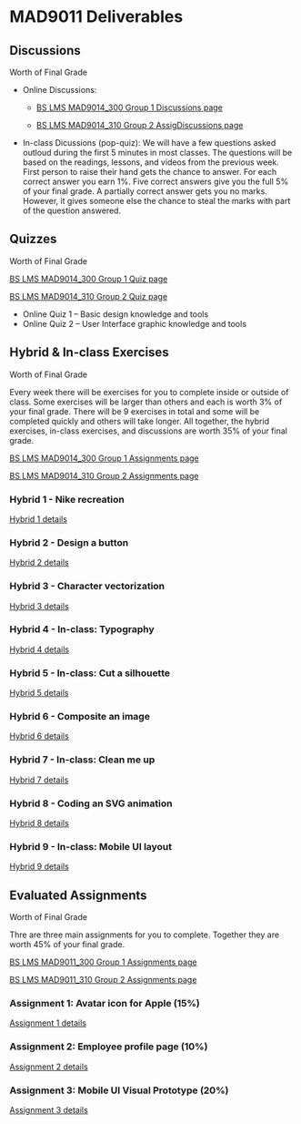 # MAD9011 Deliverables

## Discussions

Worth <Badge type="error" text="8%"/> of Final Grade

- Online Discussions: 
    - [BS LMS MAD9014_300 Group 1 Discussions page](https://brightspace.algonquincollege.com/d2l/lms/dropbox/user/folders_list.d2l?ou=196072&isprv=0)

    - [BS LMS MAD9014_310 Group 2 AssigDiscussions page](https://brightspace.algonquincollege.com/d2l/lms/dropbox/user/folders_list.d2l?ou=196073&isprv=0)

- In-class Dicussions (pop-quiz): We will have a few questions asked outloud during the first 5 minutes in most classes. The questions will be based on the readings, lessons, and videos from the previous week. First person to raise their hand gets the chance to answer. For each correct answer you earn 1%. Five correct answers give you the full 5% of your final grade. A partially correct answer gets you no marks. However, it gives someone else the chance to steal the marks with part of the question answered.


## Quizzes
Worth <Badge type="error" text="20%"/> of Final Grade

[BS LMS MAD9014_300 Group 1 Quiz page](https://brightspace.algonquincollege.com/d2l/lms/quizzing/user/quizzes_list.d2l?ou=187946)

[BS LMS MAD9014_310 Group 2 Quiz page](https://brightspace.algonquincollege.com/d2l/lms/quizzing/user/quizzes_list.d2l?ou=187946)

- Online Quiz 1 – Basic design knowledge and tools <Badge text="Due Fri. Oct 9 by 11:59pm"/>
- Online Quiz 2 – User Interface graphic knowledge and tools <Badge text="Due Fri. Nov 6 by 11:59pm"/>


## Hybrid & In-class Exercises 

Worth <Badge type="error" text="27%"/> of Final Grade

Every week there will be exercises for you to complete inside or outside of class. Some exercises will be larger than others and each is worth 3% of your final grade. There will be 9 exercises in total and some will be completed quickly and others will take longer. All together, the hybrid exercises, in-class exercises, and discussions are worth 35% of your final grade.

[BS LMS MAD9014_300 Group 1 Assignments page](https://brightspace.algonquincollege.com/d2l/lms/dropbox/user/folders_list.d2l?ou=196072&isprv=0)

[BS LMS MAD9014_310 Group 2 Assignments page](https://brightspace.algonquincollege.com/d2l/lms/dropbox/user/folders_list.d2l?ou=196073&isprv=0)

### Hybrid 1 - Nike recreation

<Badge text="Due Sun. Sep 13 by 11:59pm"/>

[Hybrid 1 details](./hybrid1.md)


### Hybrid 2 - Design a button

<Badge text="Due Sun. Sep 19 by 11:59pm"/>

[Hybrid 2 details](./hybrid2.md)


### Hybrid 3 - Character vectorization

<Badge text="Due Sun. Sep 27 by 11:59pm"/>

[Hybrid 3 details](./hybrid3.md)


### Hybrid 4 - In-class: Typography

<Badge text="Due Wed./Thu. Oct 7/8 by 10am/12pm"/>

[Hybrid 4 details](./hybrid4.md)


### Hybrid 5 - In-class: Cut a silhouette

<Badge text="Due Wed./Thu. Oct 14/15  by 10am/12pm"/>

[Hybrid 5 details](./hybrid5.md)


### Hybrid 6 - Composite an image

<Badge text="Due Thu. Oct 25 by 11:59pm"/>

[Hybrid 6 details](./hybrid6.md)


### Hybrid 7 - In-class: Clean me up

<Badge text="Due Wed./Thu. Nov 4/5  by 10am/12pm"/>

[Hybrid 7 details](./hybrid7.md)


### Hybrid 8 - Coding an SVG animation

<Badge text="Due Sun. Nov 15 by 11:59pm"/>

[Hybrid 8 details](./hybrid8.md)


### Hybrid 9 - In-class: Mobile UI layout

<Badge text="Due Wed./Thu. Dec 2/3  by 10am/12pm"/>

[Hybrid 9 details](./hybrid9.md)


## Evaluated Assignments

Worth <Badge type="error" text="45%"/> of Final Grade

Thre are three main assignments for you to complete. Together they are worth 45% of your final grade.

[BS LMS MAD9011_300 Group 1 Assignments page](https://brightspace.algonquincollege.com/d2l/lms/dropbox/user/folders_list.d2l?ou=196072&isprv=0)

[BS LMS MAD9011_310 Group 2 Assignments page](https://brightspace.algonquincollege.com/d2l/lms/dropbox/user/folders_list.d2l?ou=196073&isprv=0)

### Assignment 1: Avatar icon for Apple (15%)

<Badge text="Due Sun. Oct 18 by 11:59pm" />

<Badge text="Peer Review Due Sun. Nov 1 by 11:59pm" />

[Assignment 1 details](./assg1.md)


### Assignment 2: Employee profile page (10%)

<Badge text="Due Tue. Nov 19 by 5pm" />

[Assignment 2 details](./assg2.md)


### Assignment 3: Mobile UI Visual Prototype (20%)

<Badge text="Due Tue. Nov 19 by 5pm" />

[Assignment 3 details](./assg3.md)
